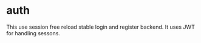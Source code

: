 # auth
This use session free reload stable login and register backend. It uses JWT for handling sessons.
